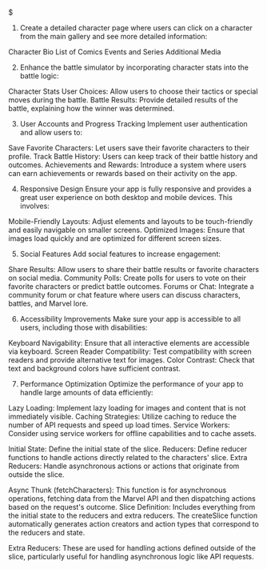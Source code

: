 $

1.  Create a detailed character page where users can click on a character from the main gallery and see more detailed information:

Character Bio
List of Comics
Events and Series
Additional Media

2.  Enhance the battle simulator by incorporating character stats into the battle logic:

Character Stats
User Choices: Allow users to choose their tactics or special moves during the battle.
Battle Results: Provide detailed results of the battle, explaining how the winner was determined.

3.  User Accounts and Progress Tracking
    Implement user authentication and allow users to:

Save Favorite Characters: Let users save their favorite characters to their profile.
Track Battle History: Users can keep track of their battle history and outcomes.
Achievements and Rewards: Introduce a system where users can earn achievements or rewards based on their activity on the app.

4.  Responsive Design
    Ensure your app is fully responsive and provides a great user experience on both desktop and mobile devices. This involves:

Mobile-Friendly Layouts: Adjust elements and layouts to be touch-friendly and easily navigable on smaller screens.
Optimized Images: Ensure that images load quickly and are optimized for different screen sizes.

5.  Social Features
    Add social features to increase engagement:

Share Results: Allow users to share their battle results or favorite characters on social media.
Community Polls: Create polls for users to vote on their favorite characters or predict battle outcomes.
Forums or Chat: Integrate a community forum or chat feature where users can discuss characters, battles, and Marvel lore.

6. Accessibility Improvements
   Make sure your app is accessible to all users, including those with disabilities:

Keyboard Navigability: Ensure that all interactive elements are accessible via keyboard.
Screen Reader Compatibility: Test compatibility with screen readers and provide alternative text for images.
Color Contrast: Check that text and background colors have sufficient contrast.

7. Performance Optimization
   Optimize the performance of your app to handle large amounts of data efficiently:

Lazy Loading: Implement lazy loading for images and content that is not immediately visible.
Caching Strategies: Utilize caching to reduce the number of API requests and speed up load times.
Service Workers: Consider using service workers for offline capabilities and to cache assets.

Initial State: Define the initial state of the slice.
Reducers: Define reducer functions to handle actions directly related to the characters' slice.
Extra Reducers: Handle asynchronous actions or actions that originate from outside the slice.

Async Thunk (fetchCharacters): This function is for asynchronous operations, fetching data from the Marvel API and then dispatching actions based on the request's outcome.
Slice Definition: Includes everything from the initial state to the reducers and extra reducers. The createSlice function automatically generates action creators and action types that correspond to the reducers and state.

Extra Reducers: These are used for handling actions defined outside of the slice, particularly useful for handling asynchronous logic like API requests.
